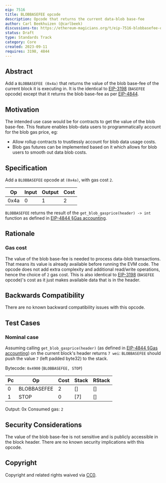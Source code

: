 ```yaml
---
eip: 7516
title: BLOBBASEFEE opcode
description: Opcode that returns the current data-blob base-fee
author: Carl Beekhuizen (@carlbeek)
discussions-to: https://ethereum-magicians.org/t/eip-7516-blobbasefee-opcode/15761
status: Draft
type: Standards Track
category: Core
created: 2023-09-11
requires: 3198, 4844
---
```


## Abstract

Add a `BLOBBASEFEE (0x4a)` that returns the value of the blob base-fee of the current block it is executing in. It is the identical to [EIP-3198](./eip-3198.md) (`BASEFEE` opcode) except that it returns the blob base-fee as per [EIP-4844](./eip-4844.md).

## Motivation

The intended use case would be for contracts to get the value of the blob base-fee. This feature enables blob-data users to programmatically account for the blob gas price, eg:

- Allow rollup contracts to trustlessly account for blob data usage costs.
- Blob gas futures can be implemented based on it which allows for blob users to smooth out data blob costs.

## Specification

Add a `BLOBBASEFEE` opcode at `(0x4a)`, with gas cost `2`.

| Op   | Input | Output | Cost |
|------|-------|--------|------|
| 0x4a | 0     | 1      | 2    |

`BLOBBASEFEE` returns the result of the `get_blob_gasprice(header) -> int` function as defined in [EIP-4844 §Gas accounting](./eip-4844.md#gas-accounting).

## Rationale

### Gas cost

The value of the blob base-fee is needed to process data-blob transactions. That means its value is already available before running the EVM code.
The opcode does not add extra complexity and additional read/write operations, hence the choice of `2` gas cost. This is also identical to [EIP-3198](./eip-3198.md) (`BASEFEE` opcode)'s cost as it just makes available data that is in the header.

## Backwards Compatibility

There are no known backward compatibility issues with this opcode.

## Test Cases

### Nominal case

Assuming calling `get_blob_gasprice(header)` (as defined in [EIP-4844 §Gas accounting](./eip-4844.md#gas-accounting)) on the current block's header returns `7 wei`:
`BLOBBASEFEE` should push the value `7` (left padded byte32) to the stack.

Bytecode: `0x4900` (`BLOBBASEFEE, STOP`)

| Pc | Op          | Cost | Stack | RStack |
|----|-------------|------|-------|--------|
| 0  | BLOBBASEFEE | 2    | []    | []     |
| 1  | STOP        | 0    | [7]   | []     |

Output: 0x
Consumed gas: `2`

## Security Considerations

The value of the blob base-fee is not sensitive and is publicly accessible in the block header. There are no known security implications with this opcode.

## Copyright

Copyright and related rights waived via [CC0](../LICENSE.md).
